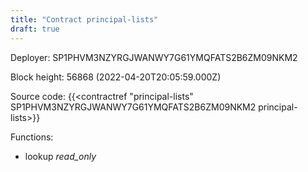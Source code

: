 ```yaml
---
title: "Contract principal-lists"
draft: true
---
```

Deployer: SP1PHVM3NZYRGJWANWY7G61YMQFATS2B6ZM09NKM2


 



Block height: 56868 (2022-04-20T20:05:59.000Z)

Source code: {{<contractref "principal-lists" SP1PHVM3NZYRGJWANWY7G61YMQFATS2B6ZM09NKM2 principal-lists>}}

Functions:

* lookup _read_only_
